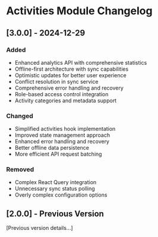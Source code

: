 # Activities Module Changelog

## [3.0.0] - 2024-12-29
### Added
- Enhanced analytics API with comprehensive statistics
- Offline-first architecture with sync capabilities
- Optimistic updates for better user experience
- Conflict resolution in sync service
- Comprehensive error handling and recovery
- Role-based access control integration
- Activity categories and metadata support

### Changed
- Simplified activities hook implementation
- Improved state management approach
- Enhanced error handling and recovery
- Better offline data persistence
- More efficient API request batching

### Removed
- Complex React Query integration
- Unnecessary sync status polling
- Overly complex configuration options

## [2.0.0] - Previous Version
[Previous version details...]
